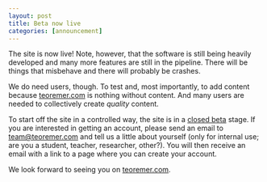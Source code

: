 ```yaml
---
layout: post
title: Beta now live
categories: [announcement]
---
```

The site is now live! Note, however, that the software is still being heavily developed and many more features are still in the pipeline. There will be things that misbehave and there will probably be crashes.

We do need users, though. To test and, most importantly, to add content because [teoremer.com](http://teoremer.com) is nothing without content. And many users are needed to collectively create *quality* content.<span/>

To start off the site in a controlled way, the site is in a [closed beta](http://en.wikipedia.org/wiki/Software_release_life_cycle#Open_and_closed_beta) stage. If you are interested in getting an account, please send an email to [team@teoremer.com](mailto:team@teoremer.com) and tell us a little about yourself (only for internal use; are you a student, teacher, researcher, other?). You will then receive an email with a link to a page where you can create your account.

We look forward to seeing you on [teoremer.com](http://teoremer.com).
